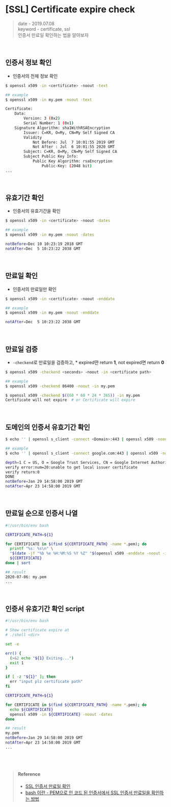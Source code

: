 # [SSL] Certificate expire check
> date - 2019.07.08  
> keyword - certificate, ssl  
> 인증서 만료일 확인하는 법을 알아보자

<br>

## 인증서 정보 확인
* 인증서의 전체 정보 확인
```sh
$ openssl x509 -in <certificate> -noout -text

## example
$ openssl x509 -in my.pem -noout -text

Certificate:
    Data:
        Version: 3 (0x2)
        Serial Number: 1 (0x1)
    Signature Algorithm: sha1WithRSAEncryption
        Issuer: C=KR, O=My, CN=My Self Signed CA
        Validity
            Not Before: Jul  7 10:01:55 2019 GMT
            Not After : Jul  6 10:01:55 2020 GMT
        Subject: C=KR, O=My, CN=My Self Signed CA
        Subject Public Key Info:
            Public Key Algorithm: rsaEncryption
                Public-Key: (2048 bit)
...
```


<br>

## 유효기간 확인
* 인증서의 유효기간을 확인
```sh
$ openssl x509 -in <certificate> -noout -dates

## example
$ openssl x509 -in my.pem -noout -dates

notBefore=Dec 10 10:23:19 2018 GMT
notAfter=Dec  5 10:23:22 2038 GMT
```


<br>

## 만료일 확인
* 인증서의 만료일만 확인
```sh
$ openssl x509 -in <certificate> -noout -enddate

## example
$ openssl x509 -in my.pem -noout -enddate

notAfter=Dec  5 10:23:22 2038 GMT
```


<br>

## 만료일 검증
* `-checkend`로 만료일을 검증하고, * expired먄 return **1**, not expired면 return **0**
```sh
$ openssl x509 -checkend <seconds> -noout -in <certificate path>

## example
$ openssl x509 -checkend 86400 -noout -in my.pem

$ openssl x509 -checkend $((60 * 60 * 24 * 365)) -in my.pem
Certificate will not expire  # or Certificate will expire
```


<br>

## 도메인의 인증서 유효기간 확인
```sh
$ echo '' | openssl s_client -connect <Domain>:443 | openssl x509 -noout -dates

## example
$ echo '' | openssl s_client -connect google.com:443 | openssl x509 -noout -dates

depth=1 C = US, O = Google Trust Services, CN = Google Internet Authority G3
verify error:num=20:unable to get local issuer certificate
verify return:0
DONE
notBefore=Jan 29 14:58:00 2019 GMT
notAfter=Apr 23 14:58:00 2019 GMT
```


<br>

## 만료일 순으로 인증서 나열
```sh
#!/usr/bin/env bash

CERTIFICATE_PATH=${1}

for CERTIFICATE in $(find ${CERTIFICATE_PATH} -name *.pem); do
  printf "%s: %s\n" \
  "$(date -jf "%b %e %H:%M:%S %Y %Z" "$(openssl x509 -enddate -noout -in ${CERTIFICATE} | cut -d= -f 2)" +"%Y-%m-%d")" \
  ${CERTIFICATE}
done | sort

## result
2020-07-06: my.pem
...
```


<br>

## 인증서 유효기간 확인 script
```sh
#!/usr/bin/env bash

# Show certificate expire at
# ./shell <dir>

set -e

err() {
  (>&2 echo "${1} Exiting...")
  exit 1
}

if [ -z "${1}" ]; then
  err "input plz certificate path"
fi

CERTIFICATE_PATH=${1}

for CERTIFICATE in $(find ${CERTIFICATE_PATH} -name *.pem); do
  echo ${CERTIFICATE}
  openssl x509 -in ${CERTIFICATE} -noout -dates
done

## result
my.pem
notBefore=Jan 29 14:58:00 2019 GMT
notAfter=Apr 23 14:58:00 2019 GMT
...
```


<br><br>

> #### Reference
> * [SSL 인증서 만료일 확인](https://zetawiki.com/wiki/SSL%EC%9D%B8%EC%A6%9D%EC%84%9C_%EB%A7%8C%EB%A3%8C%EC%9D%BC_%ED%99%95%EC%9D%B8)
> * [bash 이란 - PEM으로 인 코드 된 인증서에서 SSL 인증서 만료일을 확인하는 방법](https://code.i-harness.com/ko-kr/q/144fabd)
